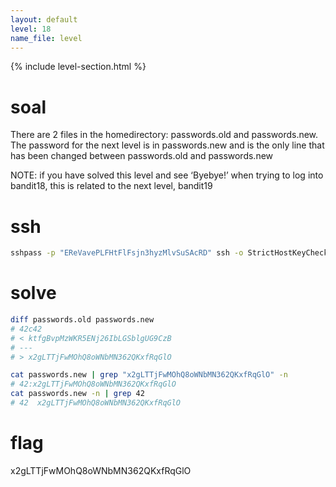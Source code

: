 ```yaml
---
layout: default
level: 18
name_file: level
---
```


{% include level-section.html %}

# soal
There are 2 files in the homedirectory: passwords.old and passwords.new. \
The password for the next level is in passwords.new and is the only line that has been changed between passwords.old and passwords.new

NOTE: if you have solved this level and see ‘Byebye!’ when trying to log into bandit18, this is related to the next level, bandit19

# ssh
```bash
sshpass -p "EReVavePLFHtFlFsjn3hyzMlvSuSAcRD" ssh -o StrictHostKeyChecking=no bandit17@bandit.labs.overthewire.org -p 2220
```

# solve
```bash
diff passwords.old passwords.new 
# 42c42
# < ktfgBvpMzWKR5ENj26IbLGSblgUG9CzB
# ---
# > x2gLTTjFwMOhQ8oWNbMN362QKxfRqGlO

cat passwords.new | grep "x2gLTTjFwMOhQ8oWNbMN362QKxfRqGlO" -n
# 42:x2gLTTjFwMOhQ8oWNbMN362QKxfRqGlO
cat passwords.new -n | grep 42
# 42  x2gLTTjFwMOhQ8oWNbMN362QKxfRqGlO
```

# flag
x2gLTTjFwMOhQ8oWNbMN362QKxfRqGlO